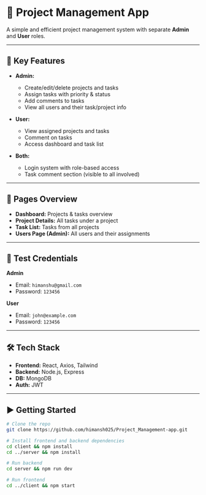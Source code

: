 # 📁 Project Management App

A simple and efficient project management system with separate **Admin** and **User** roles.

---

## 🚀 Key Features

- **Admin:**
  - Create/edit/delete projects and tasks
  - Assign tasks with priority & status
  - Add comments to tasks
  - View all users and their task/project info

- **User:**
  - View assigned projects and tasks
  - Comment on tasks
  - Access dashboard and task list

- **Both:**
  - Login system with role-based access
  - Task comment section (visible to all involved)

---

## 📄 Pages Overview

- **Dashboard:** Projects & tasks overview
- **Project Details:** All tasks under a project
- **Task List:** Tasks from all projects
- **Users Page (Admin):** All users and their assignments

---

## 🧪 Test Credentials

**Admin**  
- Email: `himanshu@gmail.com`  
- Password: `123456`

**User**  
- Email: `john@example.com`  
- Password: `123456`

---

## 🛠️ Tech Stack

- **Frontend:** React, Axios, Tailwind
- **Backend:** Node.js, Express
- **DB:** MongoDB
- **Auth:** JWT

---

## ▶️ Getting Started

```bash
# Clone the repo
git clone https://github.com/himansh025/Project_Management-app.git

# Install frontend and backend dependencies
cd client && npm install
cd ../server && npm install

# Run backend
cd server && npm run dev

# Run frontend
cd ../client && npm start
